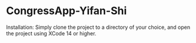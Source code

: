 # CongressApp-Yifan-Shi

Installation: Simply clone the project to a directory of your choice, and open the project using XCode 14 or higher. 
